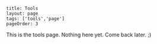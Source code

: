 ```
title: Tools
layout: page
tags: ['tools','page']
pageOrder: 3
```

This is the tools page. Nothing here yet. Come back later. ;)